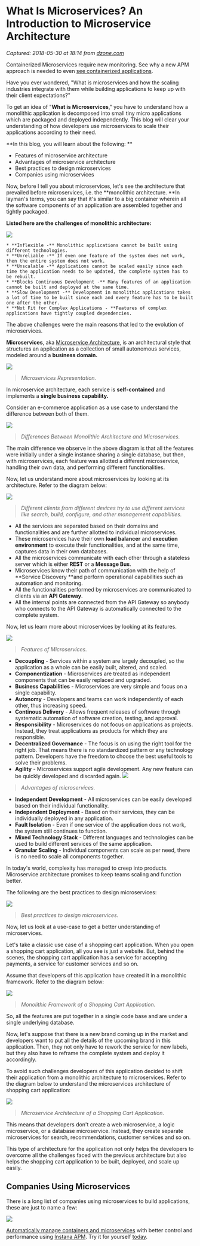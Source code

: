 # What Is Microservices? An Introduction to Microservice Architecture

_Captured: 2018-05-30 at 18:14 from [dzone.com](https://dzone.com/articles/what-is-microservices-an-introduction-to-microserv?edition=376338&utm_source=Weekly%20Digest&utm_medium=email&utm_campaign=Weekly%20Digest%202018-05-30)_

Containerized Microservices require new monitoring. See why a new APM approach is needed to even [see containerized applications](https://dzone.com/go?i=279427&u=https%3A%2F%2Fwww.instana.com%2Flibrary%2Febook-application-monitoring-in-containerized-world%2F%3Futm_source%3DdZone%26utm_medium%3Dpre_post_article_text_ad%26utm_campaign%3Dcontainer_apm_ebook%26utm_content%3Deverything_changed).

Have you ever wondered, "What is microservices and how the scaling industries integrate with them while building applications to keep up with their client expectations?"

To get an idea of "**What is Microservices**," you have to understand how a monolithic application is decomposed into small tiny micro applications which are packaged and deployed independently. This blog will clear your understanding of how developers use microservices to scale their applications according to their need.

**In this blog, you will learn about the following: **

  * Features of microservice architecture
  * Advantages of microservice architecture
  * Best practices to design microservices
  * Companies using microservices

Now, before I tell you about microservices, let's see the architecture that prevailed before microservices, i.e. the **monolithic architecture. **In layman's terms, you can say that it's similar to a big container wherein all the software components of an application are assembled together and tightly packaged.

**Listed here are the challenges of monolithic architecture:**

![](https://d1jnx9ba8s6j9r.cloudfront.net/blog/wp-content/uploads/2018/02/challenges-of-monolithic-architecture-What-are-microservices-edureka.png)

    * **Inflexible -** Monolithic applications cannot be built using different technologies.
    * **Unreliable -** If even one feature of the system does not work, then the entire system does not work.
    * **Unscalable -** Applications cannot be scaled easily since each time the application needs to be updated, the complete system has to be rebuilt.
    * **Blocks Continuous Development -** Many features of an application cannot be built and deployed at the same time.
    * **Slow Development -** Development in monolithic applications takes a lot of time to be built since each and every feature has to be built one after the other.
    * **Not Fit for Complex Applications - **Features of complex applications have tightly coupled dependencies.

The above challenges were the main reasons that led to the evolution of microservices.

**Microservices**, aka [Microservice Architecture](https://www.edureka.co/blog/microservice-architecture/), is an architectural style that structures an application as a collection of small autonomous services, modeled around a **business domain.**

![](https://d1jnx9ba8s6j9r.cloudfront.net/blog/wp-content/uploads/2018/02/microservices-What-Are-Microservices-edureka-2.png)

> _Microservices Representation._

In microservice architecture, each service is **self-contained** and implements a **single business capability.**

Consider an e-commerce application as a use case to understand the difference between both of them.

![](https://d1jnx9ba8s6j9r.cloudfront.net/blog/wp-content/uploads/2018/02/Differences-Between-Monolithic-Architecture-And-Microservices-What-Is-Microservices-edureka-3.png)

> _Differences Between Monolithic Architecture and Microservices._

The main difference we observe in the above diagram is that all the features were initially under a single instance sharing a single database, but then, with microservices, each feature was allotted a different microservice, handling their own data, and performing different functionalities.

Now, let us understand more about microservices by looking at its architecture. Refer to the diagram below:

![](https://d1jnx9ba8s6j9r.cloudfront.net/blog/wp-content/uploads/2018/02/microservice-architecture-What-Are-Microservices-edureka-1.png)

> _Different clients from different devices try to use different services like search, build, configure, and other management capabilities._

  * All the services are separated based on their domains and functionalities and are further allotted to individual microservices.
  * These microservices have their own **load balancer** and **execution environment** to execute their functionalities, and at the same time, captures data in their own databases.
  * All the microservices communicate with each other through a stateless server which is either **REST** or a **Message Bus**.
  * Microservices know their path of communication with the help of **Service Discovery **and perform operational capabilities such as automation and monitoring.
  * All the functionalities performed by microservices are communicated to clients via an **API Gateway**.
  * All the internal points are connected from the API Gateway so anybody who connects to the API Gateway is automatically connected to the complete system.

Now, let us learn more about microservices by looking at its features.

![](https://d1jnx9ba8s6j9r.cloudfront.net/blog/wp-content/uploads/2018/02/Microservices-Features-What-Is-Microservices-edureka.png)

> _Features of Microservices._

  * **Decoupling** \- Services within a system are largely decoupled, so the application as a whole can be easily built, altered, and scaled.
  * **Componentization** \- Microservices are treated as independent components that can be easily replaced and upgraded.
  * **Business Capabilities** \- Microservices are very simple and focus on a single capability.
  * **Autonomy** \- Developers and teams can work independently of each other, thus increasing speed.
  * **Continous Delivery** \- Allows frequent releases of software through systematic automation of software creation, testing, and approval.
  * **Responsibility** \- Microservices do not focus on applications as projects. Instead, they treat applications as products for which they are responsible.
  * **Decentralized Governance** \- The focus is on using the right tool for the right job. That means there is no standardized pattern or any technology pattern. Developers have the freedom to choose the best useful tools to solve their problems.
  * **Agility** \- Microservices support agile development. Any new feature can be quickly developed and discarded again.
![](https://d1jnx9ba8s6j9r.cloudfront.net/blog/wp-content/uploads/2018/02/advantages-of-microservices-What-Are-Microservices-edureka.png)

> _Advantages of microservices._

  * **Independent Development** \- All microservices can be easily developed based on their individual functionality.
  * **Independent Deployment** \- Based on their services, they can be individually deployed in any application.
  * **Fault Isolation** \- Even if one service of the application does not work, the system still continues to function.
  * **Mixed Technology Stack** \- Different languages and technologies can be used to build different services of the same application.
  * **Granular Scaling** \- Individual components can scale as per need, there is no need to scale all components together.

In today's world, complexity has managed to creep into products. Microservice architecture promises to keep teams scaling and function better.

The following are the best practices to design microservices:

![](https://d1jnx9ba8s6j9r.cloudfront.net/blog/wp-content/uploads/2018/02/Best-practices-to-design-microservices-What-Are-Microservices-edureka-2.png)

> _Best practices to design microservices._

Now, let us look at a use-case to get a better understanding of microservices.

Let's take a classic use case of a shopping cart application. When you open a shopping cart application, all you see is just a website. But, behind the scenes, the shopping cart application has a service for accepting payments, a service for customer services and so on.

Assume that developers of this application have created it in a monolithic framework. Refer to the diagram below:

![](https://d1jnx9ba8s6j9r.cloudfront.net/blog/wp-content/uploads/2018/02/Monolithic-Framework-Usecase-What-Is-Microservices-Edureka.png)

> _Monolithic Framework of a Shopping Cart Application._

So, all the features are put together in a single code base and are under a single underlying database.

Now, let's suppose that there is a new brand coming up in the market and developers want to put all the details of the upcoming brand in this application. Then, they not only have to rework the service for new labels, but they also have to reframe the complete system and deploy it accordingly.

To avoid such challenges developers of this application decided to shift their application from a monolithic architecture to microservices. Refer to the diagram below to understand the microservices architecture of shopping cart application:

![](https://d1jnx9ba8s6j9r.cloudfront.net/blog/wp-content/uploads/2018/02/Microservices-Framework-Usecase-What-Is-Microservices-Edureka.png)

> _Microservice Architecture of a Shopping Cart Application._

This means that developers don't create a web microservice, a logic microservice, or a database microservice. Instead, they create separate microservices for search, recommendations, customer services and so on.

This type of architecture for the application not only helps the developers to overcome all the challenges faced with the previous architecture but also helps the shopping cart application to be built, deployed, and scale up easily.

## **Companies Using Microservices**

There is a long list of companies using microservices to build applications, these are just to name a few:

![](https://d1jnx9ba8s6j9r.cloudfront.net/blog/wp-content/uploads/2018/02/companies-using-microservices-What-Are-Microservices-edureka.png)

[Automatically manage containers and microservices](https://dzone.com/go?i=290421&u=https%3A%2F%2Fwww.instana.com%2Ftrial%3Futm_source%3DdZone%26utm_medium%3Dpre_post_article_text_ad%26utm_campaign%3Dinstana_trial%26utm_content%3Dgot_cloud_get_instana) with better control and performance using [Instana APM](https://dzone.com/go?i=290421&u=https%3A%2F%2Fwww.instana.com%2Ftrial%3Futm_source%3DdZone%26utm_medium%3Dpre_post_article_text_ad%26utm_campaign%3Dinstana_trial%26utm_content%3Dgot_cloud_get_instana). Try it for yourself [today](https://dzone.com/go?i=290421&u=https%3A%2F%2Fwww.instana.com%2Ftrial%3Futm_source%3DdZone%26utm_medium%3Dpre_post_article_text_ad%26utm_campaign%3Dinstana_trial%26utm_content%3Dgot_cloud_get_instana).
